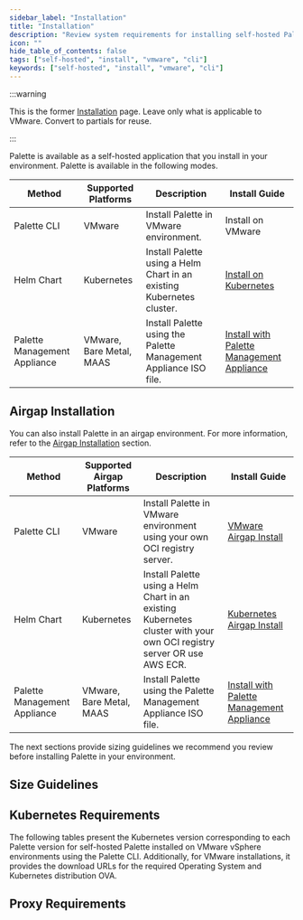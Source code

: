 ```yaml
---
sidebar_label: "Installation"
title: "Installation"
description: "Review system requirements for installing self-hosted Palette on VMware vSphere using the Palette CLI."
icon: ""
hide_table_of_contents: false
tags: ["self-hosted", "install", "vmware", "cli"]
keywords: ["self-hosted", "install", "vmware", "cli"]
---
```


:::warning

This is the former [Installation](https://docs.spectrocloud.com/enterprise-version/install-palette/) page. Leave only
what is applicable to VMware. Convert to partials for reuse.

:::

Palette is available as a self-hosted application that you install in your environment. Palette is available in the
following modes.

| **Method**                               | **Supported Platforms**  | **Description**                                                       | **Install Guide**                                                                  |
| ---------------------------------------- | ------------------------ | --------------------------------------------------------------------- | ---------------------------------------------------------------------------------- |
| Palette CLI                              | VMware                   | Install Palette in VMware environment.                                | Install on VMware                                                                  |
| Helm Chart                               | Kubernetes               | Install Palette using a Helm Chart in an existing Kubernetes cluster. | [Install on Kubernetes](../../kubernetes/install/install.md)                       |
| <TpBadge /> Palette Management Appliance | VMware, Bare Metal, MAAS | Install Palette using the Palette Management Appliance ISO file.      | [Install with Palette Management Appliance](../../management-appliance/install.md) |

## Airgap Installation

You can also install Palette in an airgap environment. For more information, refer to the
[Airgap Installation](./airgap.md) section.

| **Method**                               | **Supported Airgap Platforms** | **Description**                                                                                                        | **Install Guide**                                                                  |
| ---------------------------------------- | ------------------------------ | ---------------------------------------------------------------------------------------------------------------------- | ---------------------------------------------------------------------------------- |
| Palette CLI                              | VMware                         | Install Palette in VMware environment using your own OCI registry server.                                              | [VMware Airgap Install](./airgap.md)                                               |
| Helm Chart                               | Kubernetes                     | Install Palette using a Helm Chart in an existing Kubernetes cluster with your own OCI registry server OR use AWS ECR. | [Kubernetes Airgap Install](../../kubernetes/install/airgap.md)                    |
| <TpBadge /> Palette Management Appliance | VMware, Bare Metal, MAAS       | Install Palette using the Palette Management Appliance ISO file.                                                       | [Install with Palette Management Appliance](../../management-appliance/install.md) |

The next sections provide sizing guidelines we recommend you review before installing Palette in your environment.

## Size Guidelines

<PartialsComponent category="self-hosted" name="size-guidelines" edition="Palette" app="Palette Management Appliance" />

## Kubernetes Requirements

<!-- prettier-ignore-start -->

The following tables present the Kubernetes version corresponding to each Palette version for
self-hosted Palette installed on VMware vSphere environments using the Palette CLI.
Additionally, for VMware installations, it provides the download URLs for the required Operating System and Kubernetes
distribution OVA.

<!-- prettier-ignore-end -->

<PartialsComponent category="self-hosted" name="palette-vmware-kubernetes-versions" />

## Proxy Requirements

<PartialsComponent category="self-hosted" name="required-domains" edition="Palette" />
